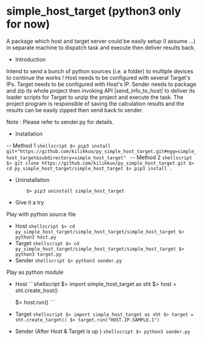 # simple_host_target (python3 only for now)
A package which host and target server could be easily setup (I assume ...) in separate machine to dispatch task and execute then deliver results back.

 - Introduction

 Intend to send a bunch of python sources (i.e. a folder) to multiple devices to
 continue the works !
 Host needs to be configured with several Target's IPs.
 Target needs to be configured with Host's IP.
 Sender needs to package and zip its whole project then invoking API |send_info_to_host| to deliver its loader scripts for Target to unzip the project and execute the task.
 The project program is responsible of saving the calculation results and the results
 can be easily zipped then send back to sender.

 Note : Please refer to sender.py for details.

 - Installation

  -- Method 1
    ```shellscript
        $> pip3 install git+"https://github.com/kilikkuo/py_simple_host_target.git#egg=simple_host_target&subdirectory=simple_host_target"
    ```
  -- Method 2
    ```shellscript
        $> git clone https://github.com/kilikkuo/py_simple_host_target.git
        $> cd py_simple_host_target/simple_host_target
        $> pip3 install .
    ```
 - Uninstallaiton

    ```shellscript
        $> pip3 uninstall simple_host_target
    ```

 - Give it a try

  Play with python source file
   * Host
    ```shellscript
        $> cd py_simple_host_target/simple_host_target/simple_host_target
        $> python3 host.py
    ```
   * Target
    ```shellscript
        $> cd py_simple_host_target/simple_host_target/simple_host_target
        $> python3 target.py
    ```
   * Sender
    ```shellscript
        $> python3 sender.py
    ```

  Play as python module
   * Host
    ```shellscript
        $> import simple_host_target as sht
        $> host = sht.create_host()
        <!-- This is optional
        $> host.setup_target_IPs(["TARGET.IP.SAMPLE.1", "TARGET.IP.SAMPLE.2"])
        -->
        $> host.run()
    ```

   * Target
    ```shellscript
        $> import simple_host_target as sht
        $> target = sht.create_target()
        $> target.run("HOST.IP.SAMPLE.1")
    ```

   * Sender (After Host & Target is up )
    ```shellscript
        $> python3 sender.py
    ```
